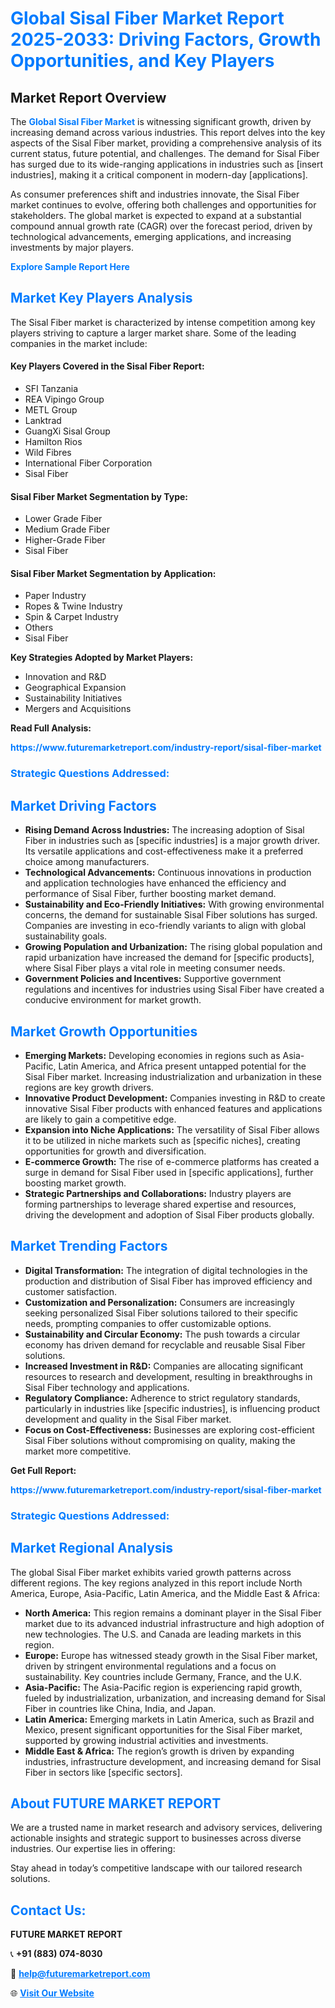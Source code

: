 <h1 style="color: #007BFF;">Global Sisal Fiber Market Report 2025-2033: Driving Factors, Growth Opportunities, and Key Players</h1>

<section id="overview">
<h2>Market Report Overview</h2>
<p>The <a href="https://www.futuremarketreport.com/industry-report/sisal-fiber-market" style="color: #007BFF; text-decoration: none;"><strong>Global Sisal Fiber Market</strong></a> is witnessing significant growth, driven by increasing demand across various industries. This report delves into the key aspects of the Sisal Fiber market, providing a comprehensive analysis of its current status, future potential, and challenges. The demand for Sisal Fiber has surged due to its wide-ranging applications in industries such as [insert industries], making it a critical component in modern-day [applications].</p>
<p>As consumer preferences shift and industries innovate, the Sisal Fiber market continues to evolve, offering both challenges and opportunities for stakeholders. The global market is expected to expand at a substantial compound annual growth rate (CAGR) over the forecast period, driven by technological advancements, emerging applications, and increasing investments by major players.</p>
</section>

<section id="overview">
<p><a href="https://www.futuremarketreport.com/request-sample/reportId=101885" style="color: #007BFF; text-decoration: none;"><strong>Explore Sample Report Here</strong></a></p>
</section>

<section id="key-players">
<h2 style="color: #007BFF;">Market Key Players Analysis</h2>
<p>The Sisal Fiber market is characterized by intense competition among key players striving to capture a larger market share. Some of the leading companies in the market include:</p>
<h4>Key Players Covered in the Sisal Fiber Report:</h4>
<ul><li>SFI Tanzania</li><li>REA Vipingo Group</li><li>METL Group</li><li>Lanktrad</li><li>GuangXi Sisal Group</li><li>Hamilton Rios</li><li>Wild Fibres</li><li>International Fiber Corporation</li><li>Sisal Fiber</li></ul>
<h4>Sisal Fiber Market Segmentation by Type:</h4>
<ul><li>Lower Grade Fiber</li><li>Medium Grade Fiber</li><li>Higher-Grade Fiber</li><li>Sisal Fiber</li></ul>

<h4>Sisal Fiber Market Segmentation by Application:</h4>
<ul><li>Paper Industry</li><li>Ropes &amp; Twine Industry</li><li>Spin &amp; Carpet Industry</li><li>Others</li><li>Sisal Fiber</li></ul>
<p><strong>Key Strategies Adopted by Market Players:</strong></p>
<ul>
<li>Innovation and R&D</li>
<li>Geographical Expansion</li>
<li>Sustainability Initiatives</li>
<li>Mergers and Acquisitions</li>
</ul>
</section>

<section>
<p><strong>Read Full Analysis: </strong></p><a href="https://www.futuremarketreport.com/industry-report/sisal-fiber-market" style="color: #007BFF; text-decoration: none;"><strong>https://www.futuremarketreport.com/industry-report/sisal-fiber-market</strong></a>
<h3 style="color: #007BFF;">Strategic Questions Addressed:</h3>
</section>

<section id="driving-factors">
<h2 style="color: #007BFF;">Market Driving Factors</h2>
<ul>
<li><strong>Rising Demand Across Industries:</strong> The increasing adoption of Sisal Fiber in industries such as [specific industries] is a major growth driver. Its versatile applications and cost-effectiveness make it a preferred choice among manufacturers.</li>
<li><strong>Technological Advancements:</strong> Continuous innovations in production and application technologies have enhanced the efficiency and performance of Sisal Fiber, further boosting market demand.</li>
<li><strong>Sustainability and Eco-Friendly Initiatives:</strong> With growing environmental concerns, the demand for sustainable Sisal Fiber solutions has surged. Companies are investing in eco-friendly variants to align with global sustainability goals.</li>
<li><strong>Growing Population and Urbanization:</strong> The rising global population and rapid urbanization have increased the demand for [specific products], where Sisal Fiber plays a vital role in meeting consumer needs.</li>
<li><strong>Government Policies and Incentives:</strong> Supportive government regulations and incentives for industries using Sisal Fiber have created a conducive environment for market growth.</li>
</ul>
</section>

<section id="growth-opportunities">
<h2 style="color: #007BFF;">Market Growth Opportunities</h2>
<ul>
<li><strong>Emerging Markets:</strong> Developing economies in regions such as Asia-Pacific, Latin America, and Africa present untapped potential for the Sisal Fiber market. Increasing industrialization and urbanization in these regions are key growth drivers.</li>
<li><strong>Innovative Product Development:</strong> Companies investing in R&D to create innovative Sisal Fiber products with enhanced features and applications are likely to gain a competitive edge.</li>
<li><strong>Expansion into Niche Applications:</strong> The versatility of Sisal Fiber allows it to be utilized in niche markets such as [specific niches], creating opportunities for growth and diversification.</li>
<li><strong>E-commerce Growth:</strong> The rise of e-commerce platforms has created a surge in demand for Sisal Fiber used in [specific applications], further boosting market growth.</li>
<li><strong>Strategic Partnerships and Collaborations:</strong> Industry players are forming partnerships to leverage shared expertise and resources, driving the development and adoption of Sisal Fiber products globally.</li>
</ul>
</section>

<section id="trending-factors">
<h2 style="color: #007BFF;">Market Trending Factors</h2>
<ul>
<li><strong>Digital Transformation:</strong> The integration of digital technologies in the production and distribution of Sisal Fiber has improved efficiency and customer satisfaction.</li>
<li><strong>Customization and Personalization:</strong> Consumers are increasingly seeking personalized Sisal Fiber solutions tailored to their specific needs, prompting companies to offer customizable options.</li>
<li><strong>Sustainability and Circular Economy:</strong> The push towards a circular economy has driven demand for recyclable and reusable Sisal Fiber solutions.</li>
<li><strong>Increased Investment in R&D:</strong> Companies are allocating significant resources to research and development, resulting in breakthroughs in Sisal Fiber technology and applications.</li>
<li><strong>Regulatory Compliance:</strong> Adherence to strict regulatory standards, particularly in industries like [specific industries], is influencing product development and quality in the Sisal Fiber market.</li>
<li><strong>Focus on Cost-Effectiveness:</strong> Businesses are exploring cost-efficient Sisal Fiber solutions without compromising on quality, making the market more competitive.</li>
</ul>
</section>

<section>
<p><strong>Get Full Report: </strong></p><a href="https://www.futuremarketreport.com/industry-report/sisal-fiber-market" style="color: #007BFF; text-decoration: none;"><strong>https://www.futuremarketreport.com/industry-report/sisal-fiber-market</strong></a>
<h3 style="color: #007BFF;">Strategic Questions Addressed:</h3>
</section>


<section id="regional-analysis">
<h2 style="color: #007BFF;">Market Regional Analysis</h2>
<p>The global Sisal Fiber market exhibits varied growth patterns across different regions. The key regions analyzed in this report include North America, Europe, Asia-Pacific, Latin America, and the Middle East & Africa:</p>
<ul>
<li><strong>North America:</strong> This region remains a dominant player in the Sisal Fiber market due to its advanced industrial infrastructure and high adoption of new technologies. The U.S. and Canada are leading markets in this region.</li>
<li><strong>Europe:</strong> Europe has witnessed steady growth in the Sisal Fiber market, driven by stringent environmental regulations and a focus on sustainability. Key countries include Germany, France, and the U.K.</li>
<li><strong>Asia-Pacific:</strong> The Asia-Pacific region is experiencing rapid growth, fueled by industrialization, urbanization, and increasing demand for Sisal Fiber in countries like China, India, and Japan.</li>
<li><strong>Latin America:</strong> Emerging markets in Latin America, such as Brazil and Mexico, present significant opportunities for the Sisal Fiber market, supported by growing industrial activities and investments.</li>
<li><strong>Middle East & Africa:</strong> The region’s growth is driven by expanding industries, infrastructure development, and increasing demand for Sisal Fiber in sectors like [specific sectors].</li>
</ul>
</section>

<footer>
<h2 style="color: #007BFF;">About FUTURE MARKET REPORT</h2>
<p>We are a trusted name in market research and advisory services, delivering actionable insights and strategic support to businesses across diverse industries. Our expertise lies in offering:</p>

<p>Stay ahead in today’s competitive landscape with our tailored research solutions.</p>

<h2 style="color: #007BFF;">Contact Us:</h2>
<p><strong>FUTURE MARKET REPORT</strong></p>
<p>📞 <strong>+91 (883) 074-8030</strong></p>
<p>📧 <strong><a href="mailto:help@futuremarketreport.com" style="color: #007BFF;">help@futuremarketreport.com</a></strong></p>
<p>🌐 <strong><a href="https://www.futuremarketreport.com/" style="color: #007BFF;">Visit Our Website</a></strong></p>
</footer>
